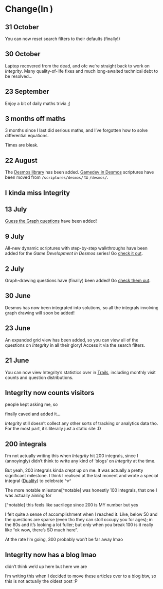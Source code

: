 # $\text{Change} \left( \ln \right)$
<!-- #SQUARK live!
| dest = info/changelog
| title = Changelog
| capt = Not-so-official snapshots into *Integrity’s* history
| index = info
| update = 2025 October 31
-->

<!-- NOTE for when we need it ;) -->
<!-- <div align="center">


## 2025

</div> -->



## 31 October
You can now reset search filters to their defaults (finally!)


## 30 October
Laptop recovered from the dead, and ofc we’re straight back to work on *Integrity*. Many quality-of-life fixes and much long-awaited technical debt to be resolved...


## 23 September
Enjoy a bit of daily maths trivia ;)


## 3 months off maths

3 months since I last did serious maths, and I’ve forgotten how to solve differential equations.

Times are bleak.


## 22 August
The [Desmos library](https://sup2point0.github.io/integrity/desmos/library) has been added. [Gamedev in Desmos](https://sup2point0.github.io/desmos/gamedev) scriptures have been moved from `/scriptures/desmos/` to `/desmos/`.


## I kinda miss Integrity


## 13 July
[Guess the Graph questions](https://sup2point0.github.io/integrity/questions/guess-the-graph) have been added!


## 9 July
All-new dynamic scriptures with step-by-step walkthroughs have been added for the *Game Development in Desmos* series! Go [check it out](https://sup2point0.github.io/integrity/scriptures/desmos/gamedev/prerequisites/graphs).


## 2 July
Graph-drawing questions have (finally) been added! Go [check them out](https://sup2point0.github.io/integrity/questions/graph-drawing).


## 30 June
Desmos has now been integrated into solutions, so all the integrals involving graph drawing will soon be added!


## 23 June
An expanded grid view has been added, so you can view all of the questions on *Integrity* in all their glory! Access it via the search filters.


## 21 June
You can now view Integrity’s statistics over in [Trails](https://sup2point0.github.io/integrity/trails), including monthly visit counts and question distributions.


## Integrity now counts visitors

people kept asking me, so

finally caved and added it...

*Integrity* still doesn’t collect any other sorts of tracking or analytics data tho. For the most part, it’s literally just a static site :D


## 200 integrals

I’m not actually writing this when *Integrity* hit 200 integrals, since I (annoyingly) didn’t think to write any kind of ‘blogs’ on *Integrity* at the time.

But yeah, 200 integrals kinda crept up on me. It was actually a pretty significant milestone. I think I realised at the last monent and wrote a special integral ([Duality](https://sup2point0.github.io/integrity/question/integrals?shard=s25f-sp2)) to celebrate ^v^

The more notable milestone[^notable] was honestly 100 integrals, that one I was actually aiming for

[^notable] this feels like sacrilege since $200$ is MY number but yes

I felt quite a sense of accomplishment when I reached it. Like, below 50 and the questions are sparse (even tho they can stoll occupy you for ages); in the 80s and it’s looking a lot fuller; but only when you break 100 is it really like “ok wow, there’s SO much here”.

At the rate I’m going, 300 probably won’t be far away lmao


## Integrity now has a blog lmao

didn’t think we’d up here but here we are

I’m writing this when I decided to move these articles over to a blog btw, so this is not actually the oldest post :P
